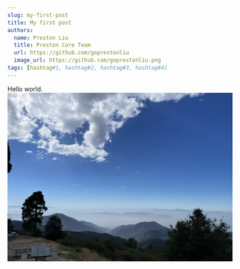 ```yaml
---
slug: my-first-post
title: My first post
authors: 
  name: Preston Liu
  title: Preston Core Team
  url: https://github.com/goprestonliu
  image_url: https://github.com/goprestonliu.png
tags: [hashtag#1, hashtag#2, hashtag#3, hashtag#4]
---
```


Hello world.
![Mountain](./mountain.jpg)
